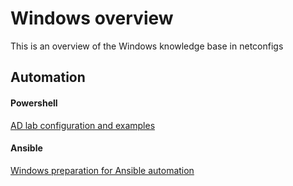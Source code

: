 # Windows overview

This is an overview of the Windows knowledge base in netconfigs

Automation
---
#### Powershell
[AD lab configuration and examples](Powershell%20AD%20install%20and%20configure.md)

#### Ansible
[Windows preparation for Ansible automation](Windows/Ansible%20configuration.md)

